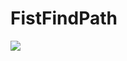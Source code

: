 # FistFindPath

<img src="https://5.top4top.net/p_1240f6lqz1.jpg" style="height: auto !important;width: auto !important;" >
